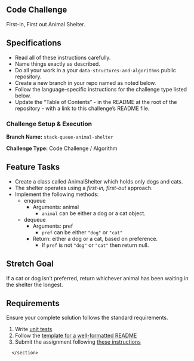 <section style="height: auto;">
        <h1 id="code-challenge">Code Challenge</h1>

<p>First-in, First out Animal Shelter.</p>

<h2 id="specifications">Specifications</h2>

<ul>
  <li>Read all of these instructions carefully.</li>
  <li>Name things exactly as described.</li>
  <li>Do all your work in a your <code class="language-plaintext highlighter-rouge">data-structures-and-algorithms</code> public repository.</li>
  <li>Create a new branch in your repo named as noted below.</li>
  <li>Follow the language-specific instructions for the challenge type listed below.</li>
  <li>Update the “Table of Contents” - in the README at the root of the repository - with a link to this challenge’s README file.</li>
</ul>

<h3 id="challenge-setup--execution">Challenge Setup &amp; Execution</h3>

<p><strong>Branch Name:</strong> <code class="language-plaintext highlighter-rouge">stack-queue-animal-shelter</code></p>

<p><strong>Challenge Type:</strong> Code Challenge / Algorithm</p>

<h2 id="feature-tasks">Feature Tasks</h2>

<ul>
  <li>Create a class called AnimalShelter which holds only dogs and cats.</li>
  <li>The shelter operates using a <em>first-in, first-out</em> approach.</li>
  <li>Implement the following methods:
    <ul>
      <li>enqueue
        <ul>
          <li>Arguments: animal
            <ul>
              <li><code class="language-plaintext highlighter-rouge">animal</code> can be either a dog or a cat object.</li>
            </ul>
          </li>
        </ul>
      </li>
      <li>dequeue
        <ul>
          <li>Arguments: pref
            <ul>
              <li><code class="language-plaintext highlighter-rouge">pref</code> can be either <code class="language-plaintext highlighter-rouge">"dog"</code> or <code class="language-plaintext highlighter-rouge">"cat"</code></li>
            </ul>
          </li>
          <li>Return: either a dog or a cat, based on preference.
            <ul>
              <li>If <code class="language-plaintext highlighter-rouge">pref</code> is not <code class="language-plaintext highlighter-rouge">"dog"</code> or <code class="language-plaintext highlighter-rouge">"cat"</code> then return null.</li>
            </ul>
          </li>
        </ul>
      </li>
    </ul>
  </li>
</ul>

<h2 id="stretch-goal">Stretch Goal</h2>

<p>If a cat or dog isn’t preferred, return whichever animal has been waiting in the shelter the longest.</p>

<h2 id="requirements">Requirements</h2>

<p>Ensure your complete solution follows the standard requirements.</p>

<ol>
  <li>Write <a href="../../Challenge_Testing" target="_blank">unit tests</a></li>
  <li>Follow the <a href="../../Challenge_Documentation" target="_blank">template for a well-formatted README</a></li>
  <li>Submit the assignment following <a href="../../Challenge_Submission" target="_blank">these instructions</a></li>
</ol>


      </section>